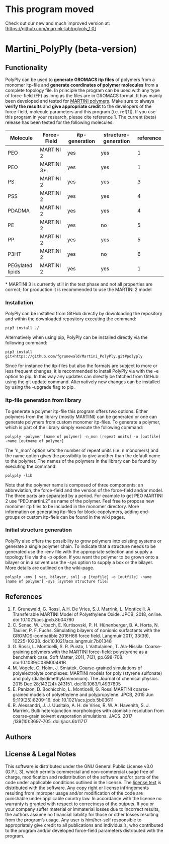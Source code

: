# This program moved
Check out our new and much improved version at: [https://github.com/marrink-lab/polyply_1.0]


# Martini_PolyPly (beta-version)

## Functionality 
PolyPly can be used to **generate GROMACS itp files** of polymers from a monomer itp-file and **generate coordinates of polymer molecules** from a complete topology file. In principle the program can be used with any type of force-field (FF) as long as the files are in GROMACS format. It has mainly been developed and tested for [MARTINI polymers](http://www.cgmartini.nl/index.php/force-field-parameters/polymers). Make sure to always **verify the results** and **give appropriate credit** to the developers of the force-field, molecule parameters and this program (i.e. ref[1]). If you use this program in your research, please cite reference 1. The current (beta) release has been tested for the following molecules: 

| Molecule         | Force-Field | itp-generation | structure-generation | reference |
|------------------|-------------|----------------|----------------------|-----------|
| PEO              | MARTINI 2   | yes            | yes                  | 1         |
| PEO              | MARTINI 3*  | yes            | yes                  | 1         |
| PS               | MARTINI 2   | yes            | yes                  | 3         |
| PSS              | MARTINI 2   | yes            | yes                  | 4         |
| PDADMA           | MARTINI 2   | yes            | yes                  | 4         |
| PE               | MARTINI 2   | yes            | no                   | 5         |
| PP               | MARTINI 2   | yes            | yes                  | 5         |
| P3HT             | MARTINI 2   | yes            | no                   | 6         |
| PEGylated lipids | MARTINI 2   | yes            | yes                  | 1         |

&ast; MARTINI 3 is currently still in the test phase and not all properties are correct; for production it is recommended to use the MARTINI 2 model
### Installation
PolyPly can be installed from GitHub directly by downloading the repository and within the downloaded repository executing the command:
```
pip3 install ./
```
Alternatively when using pip, PolyPly can be installed directly via the following command: 
```
pip3 install git+https://github.com/fgrunewald/Martini_PolyPly.git#polyply
```
Since for instance the itp-files but also the formats are subject to more or less frequent changes, it is recommended to install PolyPly via with the -e option to pip. In this way any updates can directly be fatched from GitHub using the git update command. Alternatively new changes can be installed by using the -upgrade flag to pip.

### Itp-file generation from library
To generate a polymer itp-file this program offers two options. Either polymers from the library (mostly MARTINI) can be generated or one can generate polymers from custom monomer itp-files. To generate a polymer, which is part of the library simply execute the following command:
```
polyply -polymer [name of polymer] -n_mon [repeat units] -o [outfile] -name [outname of polymer]
```
The 'n_mon' option sets the number of repeat units (i.e. n monomers) and the name option gives the possibility to give another than the default name to the polymer. The names of the polymers in the library can be found by executing the command:
```
polyply -lib
```
Note that the polymer name is composed of three components: an abbreviation, the force-field and the version of the force-field and/or model. The three parts are separated by a period. For example to get PEO MARTINI 2 use “PEO.martini.2” as name of the polymer. Feel free to propose new monomer itp files to be included in the monomer directory. More information on generating itp-files for block-copolymers, adding end-groups or custom itp-fiels can be found in the wiki pages. 

### Initial structure generation
PolyPly also offers the possibility to grow polymers into existing systems or generate a single polymer chain. To indicate that a structure needs to be generated use the -env file with the appropriate selection and supply a topology file via the -p option. If you want the polymer to be grown onto a bilayer or in a solvent use the -sys option to supply a box or the bilayer. More details are outlined on the wiki-page. 
```
polyply -env [ vac, bilayer, sol] -p [topfile] -o [outfile] -name [name of polymer] -sys [system structure file]
```
## References 
1. F. Grunewald, G. Rossi, A.H. De Vries, S.J. Marrink, L. Monticelli. A Transferable MARTINI Model of Polyethylene Oxide. JPCB, 2018, online. doi:10.1021/acs.jpcb.8b04760 
2. C. Senac, W. Urbach, E. Kurtisovski, P. H. Hünenberger, B. A. Horta, N. Taulier, P. F. Fuchs. Simulating bilayers of nonionic surfactants with the GROMOS-compatible 2016H66 force field. Langmuir 2017, 33(39), 10225-10238. doi:10.1021/acs.langmuir.7b01348
3. G. Rossi, L. Monticelli, S. R. Puisto, I. Vattulainen, T. Ala-Nissila. Coarse-graining polymers with the MARTINI force-field: polystyrene as a benchmark case. Soft Matter, 2011, 7(2), pp.698-708. doi:10.1039/C0SM00481B
4. M. Vögele, C. Holm, J. Smiatek. Coarse-grained simulations of polyelectrolyte complexes: MARTINI models for poly (styrene sulfonate) and poly (diallyldimethylammonium). The Journal of chemical physics. 2015 Dec 28;143(24):243151. doi:10.1063/1.4937805
5. E. Panizon, D. Bochicchio, L. Monticelli, G. Rossi MARTINI coarse-grained models of polyethylene and polypropylene. JPCB, 2015 Jun 9;119(25):8209-16. doi: 10.1021/acs.jpcb.5b03611
6. R. Alessandri, J. J. Uusitalo, A. H. de Vries, R. W. A. Havenith, S. J. Marrink. Bulk heterojunction morphologies with atomistic resolution from coarse-grain solvent evaporation simulations. JACS. 2017 ;139(10):3697-705. doi:/jacs.6b11717

## Authors

## License & Legal Notes

This software is distributed under the GNU General Public License v3.0 (G.P.L 3), which permits commercial and non-commercial usage free of charge, modification and redistribution of the software and/or parts of the code under applicable conditions outlined in the license. The [license text](LICENSE) is distributed with the software. Any copy right or license infringements resulting from improper usage and/or modification of the code are punishable under applicable country law. In accordance with the license no warranty is granted with respect to correctness of the outputs. If you or your company suffer material or immaterial losses due to incorrect results, the authors assume no financial liability for those or other losses resulting from the program’s usage. Any user is him/her-self responsible to appropriately give credit to all publications and individual’s, who contributed to the program and/or developed force-field parameters distributed with the program.

